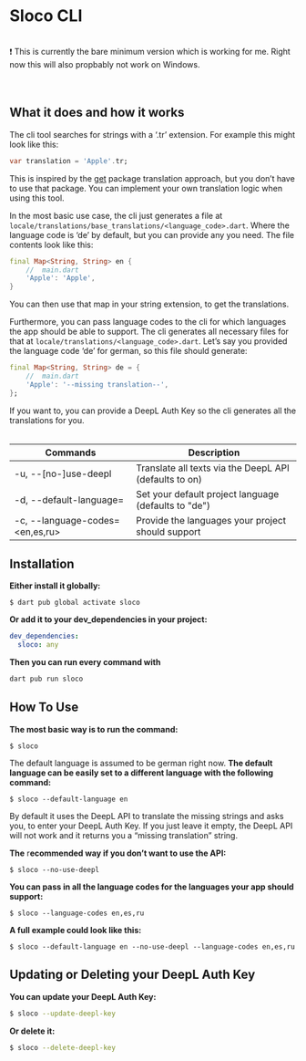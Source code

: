 # Sloco CLI

<br>
<aside>
❗️ This is currently the bare minimum version which is working for me. Right now this will also propbably not work on Windows.
</aside>

<br>
<br>

## What it does and how it works

The cli tool searches for strings with a ‘.tr’ extension. For example this might look like this:

```dart
var translation = 'Apple'.tr;
```

This is inspired by the [get](https://pub.dev/packages/get) package translation approach, but you don’t have to use that package. You can implement your own translation logic when using this tool. 

In the most basic use case, the cli just generates a file at `locale/translations/base_translations/<language_code>.dart`. Where the language code is ‘de’ by default, but you can provide any you need. The file contents look like this:

```dart
final Map<String, String> en {
	//  main.dart
	'Apple': 'Apple',
}
```

You can then use that map in your string extension, to get the translations.

Furthermore, you can pass language codes to the cli for which languages the app should be able to support. The cli generates all necessary files for that at `locale/translations/<language_code>.dart`. 
Let’s say you provided the language code ‘de’ for german, so this file should generate:

```dart
final Map<String, String> de = {
	//  main.dart
	'Apple': '--missing translation--',
};
```

If you want to, you can provide a DeepL Auth Key so the cli generates all the translations for you.
<br>
<br>

| Commands | Description |
| --- | --- |
| -u, --[no-]use-deepl | Translate all texts via the DeepL API (defaults to on) |
| -d, --default-language=<de> |  Set your default project language (defaults to "de") |
| -c, --language-codes=<en,es,ru> | Provide the languages your project should support |

## Installation

**Either install it globally:**

```shell
$ dart pub global activate sloco
```

**Or add it to your dev_dependencies in your project:**

```yaml
dev_dependencies:
  sloco: any
```

**Then you can run every command with**

```bash
dart pub run sloco
```

## How To Use

**The most basic way is to run the command:**

```shell
$ sloco
```

The default language is assumed to be german right now.
**The default language can be easily set to a different language with the following command:**

```shell
$ sloco --default-language en
```

By default it uses the DeepL API to translate the missing strings and asks you, to enter your DeepL Auth Key. If you just leave it empty, the DeepL API will not work and it returns you a “missing translation” string.

**The** r**ecommended way if you don’t want to use the API:**

```shell
$ sloco --no-use-deepl
```

**You can pass in all the language codes for the languages your app should support:**

```shell
$ sloco --language-codes en,es,ru
```

**A full example could look like this:**

```shell
$ sloco --default-language en --no-use-deepl --language-codes en,es,ru
```

## Updating or Deleting your DeepL Auth Key

**You can update your DeepL Auth Key:**

```bash
$ sloco --update-deepl-key
```

**Or delete it:**

```bash
$ sloco --delete-deepl-key
```